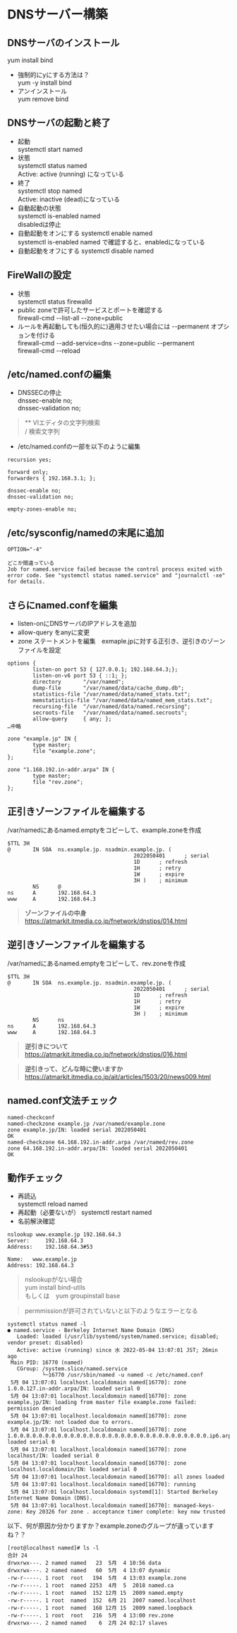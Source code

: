 # DNSサーバー構築
## DNSサーバのインストール
yum install bind  
- 強制的にyにする方法は？  
yum -y install bind
- アンインストール  
yum remove bind
## DNSサーバの起動と終了
- 起動  
systemctl start named
- 状態  
systemctl status named  
Active: active (running) になっている
- 終了  
systemctl stop named  
Active: inactive (dead)になっている
- 自動起動の状態  
systemctl is-enabled named  
disabledは停止
- 自動起動をオンにする
systemctl enable named  
systemctl is-enabled named で確認すると、enabledになっている
- 自動起動をオフにする
systemctl disable named  
## FireWallの設定
- 状態  
systemctl status firewalld
- public zoneで許可したサービスとポートを確認する  
firewall-cmd --list-all --zone=public
- ルールを再起動しても(恒久的に)適用させたい場合には --permanent オプションを付ける  
firewall-cmd --add-service=dns --zone=public --permanent  
firewall-cmd --reload
## /etc/named.confの編集
- DNSSECの停止  
dnssec-enable no;  
dnssec-validation no;  
>** VIエディタの文字列検索  
/ 検索文字列
- /etc/named.confの一部を以下のように編集
```  
recursion yes;

forward only;
forwarders { 192.168.3.1; };

dnssec-enable no;
dnssec-validation no;

empty-zones-enable no;
```
## /etc/sysconfig/namedの末尾に追加
```
OPTION="-4"
```

```
どこか間違っている  
Job for named.service failed because the control process exited with error code. See "systemctl status named.service" and "journalctl -xe" for details.
```
## さらにnamed.confを編集  
- listen-onにDNSサーバのIPアドレスを追加
- allow-query をanyに変更
- zone ステートメントを編集　exmaple.jpに対する正引き、逆引きのゾーンファイルを設定
```
options {
        listen-on port 53 { 127.0.0.1; 192.168.64.3;};
        listen-on-v6 port 53 { ::1; };
        directory       "/var/named";
        dump-file       "/var/named/data/cache_dump.db";
        statistics-file "/var/named/data/named_stats.txt";
        memstatistics-file "/var/named/data/named_mem_stats.txt";
        recursing-file  "/var/named/data/named.recursing";
        secroots-file   "/var/named/data/named.secroots";
        allow-query     { any; };
…中略
```
```
zone "example.jp" IN {
        type master;
        file "example.zone";
};

zone "1.168.192.in-addr.arpa" IN {
        type master;
        file "rev.zone";
};
```
## 正引きゾーンファイルを編集する  
/var/namedにあるnamed.emptyをコピーして、example.zoneを作成
```
$TTL 3H
@       IN SOA  ns.example.jp. nsadmin.example.jp. (
                                        2022050401      ; serial
                                        1D      ; refresh
                                        1H      ; retry
                                        1W      ; expire
                                        3H )    ; minimum
        NS      @
ns      A       192.168.64.3
www     A       192.168.64.3
```
>**ゾーンファイルの中身**  
https://atmarkit.itmedia.co.jp/fnetwork/dnstips/014.html

## 逆引きゾーンファイルを編集する  
/var/namedにあるnamed.emptyをコピーして、rev.zoneを作成
```
$TTL 3H
@       IN SOA  ns.example.jp. nsadmin.example.jp. (
                                        2022050401      ; serial
                                        1D      ; refresh
                                        1H      ; retry
                                        1W      ; expire
                                        3H )    ; minimum
        NS      ns
ns      A       192.168.64.3
www     A       192.168.64.3                              
```
>**逆引きについて**  
https://atmarkit.itmedia.co.jp/fnetwork/dnstips/016.html  

>**逆引きって、どんな時に使いますか**   
https://atmarkit.itmedia.co.jp/ait/articles/1503/20/news009.html

## named.conf文法チェック  
```
named-checkconf 
named-checkzone example.jp /var/named/example.zone 
zone example.jp/IN: loaded serial 2022050401
OK
named-checkzone 64.168.192.in-addr.arpa /var/named/rev.zone
zone 64.168.192.in-addr.arpa/IN: loaded serial 2022050401
OK
```
## 動作チェック
- 再読込  
systemctl reload named
- 再起動（必要ないが）
systemctl restart named
- 名前解決確認
```
nslookup www.example.jp 192.168.64.3
Server:		192.168.64.3
Address:	192.168.64.3#53

Name:	www.example.jp
Address: 192.168.64.3
```
> nslookupがない場合  
yum install bind-utils  
もしくは　yum groupinstall base

> permmissionが許可されていないと以下のようなエラーとなる　　
```
systemctl status named -l
● named.service - Berkeley Internet Name Domain (DNS)
   Loaded: loaded (/usr/lib/systemd/system/named.service; disabled; vendor preset: disabled)
   Active: active (running) since 水 2022-05-04 13:07:01 JST; 26min ago
 Main PID: 16770 (named)
   CGroup: /system.slice/named.service
           └─16770 /usr/sbin/named -u named -c /etc/named.conf
 5月 04 13:07:01 localhost.localdomain named[16770]: zone 1.0.0.127.in-addr.arpa/IN: loaded serial 0
 5月 04 13:07:01 localhost.localdomain named[16770]: zone example.jp/IN: loading from master file example.zone failed: permission denied
 5月 04 13:07:01 localhost.localdomain named[16770]: zone example.jp/IN: not loaded due to errors.
 5月 04 13:07:01 localhost.localdomain named[16770]: zone 1.0.0.0.0.0.0.0.0.0.0.0.0.0.0.0.0.0.0.0.0.0.0.0.0.0.0.0.0.0.0.0.ip6.arpa/IN: loaded serial 0
 5月 04 13:07:01 localhost.localdomain named[16770]: zone localhost/IN: loaded serial 0
 5月 04 13:07:01 localhost.localdomain named[16770]: zone localhost.localdomain/IN: loaded serial 0
 5月 04 13:07:01 localhost.localdomain named[16770]: all zones loaded
 5月 04 13:07:01 localhost.localdomain named[16770]: running
 5月 04 13:07:01 localhost.localdomain systemd[1]: Started Berkeley Internet Name Domain (DNS).
 5月 04 13:07:01 localhost.localdomain named[16770]: managed-keys-zone: Key 20326 for zone . acceptance timer complete: key now trusted
 ```
 以下、何が原因か分かりますか？example.zoneのグループが違っていますね？？
 ```
[root@localhost named]# ls -l
合計 24
drwxrwx---. 2 named named   23  5月  4 10:56 data
drwxrwx---. 2 named named   60  5月  4 13:07 dynamic
-rw-r-----. 1 root  root   194  5月  4 13:03 example.zone
-rw-r-----. 1 root  named 2253  4月  5  2018 named.ca
-rw-r-----. 1 root  named  152 12月 15  2009 named.empty
-rw-r-----. 1 root  named  152  6月 21  2007 named.localhost
-rw-r-----. 1 root  named  168 12月 15  2009 named.loopback
-rw-r-----. 1 root  root   216  5月  4 13:00 rev.zone
drwxrwx---. 2 named named    6  2月 24 02:17 slaves
 ```

